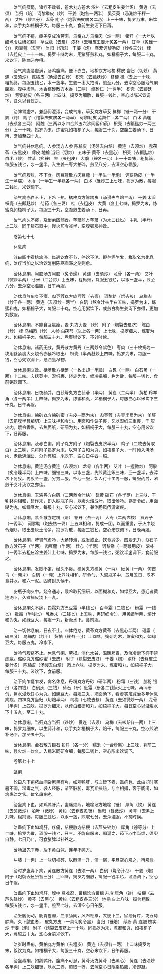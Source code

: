 <!-- { "loadSidebar": true } -->
　　治气痢瘦弱，诸疗不效者，苍术丸方苍术 浓朴（去粗皮生姜汁炙） 黄连（去须） 当归（焙） 诃黎勒皮（炒） 干姜（炮各一两半） 吴茱萸（汤洗炒干秤一两） 艾叶（炒三分） 龙骨 附子（炮裂去皮脐各二两）上一十味，捣罗为末，米饮和，众手丸如梧桐子大，每服三十丸，食前生姜汤下日再。

　　治气痢不瘥，疲劣变成冷劳痢，乌梅丸方乌梅肉（炒一两） 猪肝（一大叶以醋煮令烂研如糊） 草豆蔻（去皮） 浓朴（去粗皮生姜汁炙各一两） 甘草（炙锉一分） 肉豆蔻（去壳） 当归（切焙） 干姜（炮） 荜茇诃黎勒皮（炒各三分） 桂（去粗皮上一十一味。捣罗十味为末，用猪肝煎和丸，如梧桐子大，每服二十丸，米饮下，陈曲汤亦得。

　　治气痢腹胁虚满，肠鸣腹痛，便下赤白，地榆饮方地榆 樗皮 当归（切炒） 黄连（去须炒） 陈橘皮（汤浸去白炒） 枳壳（去瓤麸炒） 桔梗 桂（去上一十味，粗捣筛，每服五钱匕，水一盏半，生姜一枣大拍碎，煎至八分，去滓空心服治气痢腹胀，腹中虚鸣，木香缩砂散方木香（二两） 缩砂仁（一两半） 枳壳（去瓤麸炒） 诃黎勒皮（各三两）上四味。捣罗为细散，每服一钱匕，空心以陈米饮调下，良久以食压之。

　　治脾胃虚冷，兼肠间泄泻，变成气痢，荜茇丸方荜茇 槟榔（锉一两一分） 干姜（炮） 附子（炮裂去皮脐各一两半） 诃黎勒皮 芜荑仁（各二两） 白术 黄连（去须各三两） 阿魏（三两以水四合煎五六沸同蜜和药） 枳壳（去瓤麸炒一两三分）上一十味，捣罗为末，炼蜜丸如梧桐子大，每服三十丸，空腹生姜汤下、日再，渐加至四十丸。

　　治气痢并休息痢。人参汤方人参 陈橘皮（汤浸去白焙） 黄连（去须炒） 赤茯苓（去黑皮） 樗皮 地榆 当归（切炒） 五味子 黄芩（去黑心） 枳壳（去瓤麸炒） 白术（炒） 甘草（炙锉） 桂（去粗皮） 大腹（锉各一两）上一十四味，粗捣筛，每服五钱匕，水一盏半，入生姜一枣大拍碎，煎至八分，去滓空心顿服。

　　治气痢腹胀，不下食。肉豆蔻散方肉豆蔻（一半生一半炮） 诃黎勒皮（一半生一半煨） 木香（一半生一半炮各一两） 白术（锉炒三上七味，捣罗为散，每服二钱匕，米饮调下。

　　治气痢赤白不止，下冷上热。橘皮丸方陈橘皮（汤浸去白焙三两） 干姜 木香 枳壳（去瓤麸炒） 芍药（各三两） 桂（去粗皮） 大黄（各上七味，捣罗为末，炼蜜丸如梧桐子大，每服三十丸，空腹煎生姜汤下、日再。

　　治气痢久不瘥，及诸痢困弱者。荜茇煎方荜茇（为末三钱匕） 牛乳（半升）上二味。同于银石器中，慢火煎令减半，空腹顿服神效。

　　卷第七十七

　　休息痢

　　论曰肠中宿挟痼滞，每遇饮食不节，停饮不消。即乍瘥乍发，故取名为休息痢，治疗当加之以治饮消削陈寒痼滞之剂则愈。

　　治休息痢，阿胶汤方阿胶（炙令燥） 黄连（去须炒） 龙骨（各一两） 艾叶（微炒半两） 仓米（二合炒）上五味，粗捣筛，每服五钱匕，以水一盏半，煎至八分，去滓空心温服，日午再服。

　　治休息气痢久不瘥，肉豆蔻丸方肉豆蔻（去壳） 诃黎勒（煨去核） 乌梅肉（炒干各一两） 黄连（去须炒一两半） 白矾（熬令汁枯半右五味，捣罗为末，炼蜜和丸，如梧桐子大，每服二十丸，空心用粥饮下，或煎白梅生姜汤下亦得，更加丸数服。

　　治休息痢，不能食及羸瘦，麦 丸方大麦 （炒） 附子（炮裂去皮脐） 陈曲（炒） 桂 乌梅肉（炒） 人参 白茯苓（以上各一两）上七味，捣罗细末，炼蜜为丸，如梧桐子大，每服三十丸，煮枣粥饮下，不计时候。

　　治休息痢，诸药无效，黄丹散方黄丹（三两炒令紫色） 枣肉（三十枚捣为一块用纸紧裹大火烧令赤候冷取出） 枳壳（半两麸炒上四味，捣罗为末，每服一钱，空心粥饮调下，忌油腻冷物。

　　治休息痢立效。栝蒌散方栝蒌（一枚出却一半瓤） 白矾（一两） 白石英（一两）上二味。入栝蒌中，湿纸裹，烧赤为度，候冷捣细，杵为散，每服一钱匕，食前粥饮调下。

　　治休息痢、日夜频并，白茯苓丸方白茯苓（半两） 黄连（二两半） 黄柏 羚羊角（各一两半）上四味，捣罗为末，炼蜜和丸，如梧桐子大，每服空心以米饮下三十丸，日午再服。

　　治休息痢。缩砂丸方缩砂蜜（去皮一两为末） 肉豆蔻（去壳半两为末） 羊肝（去筋膜半具细切）上三味拌和令匀。用面和作饼子裹，又以湿纸三重裹，于 灰火内，煨令香熟，去焦面纸，研细为丸，如梧桐子大，每服三十丸，空心用米饮下，日再服。

　　治休息痢，及赤白痢，附子丸方附子（炮裂去皮脐半两） 鸡子（二枚去黄取白）上二味，先将附子捣罗为末，以鸡子白和为丸，如梧桐子大，一时倾入沸汤内，煮数沸漉出，分作两服，米饮下，空心日午各一服。

　　治休息痢，黄连汤方黄连（去须炒） 龙骨（各半两） 艾叶（一握微炒） 阿胶（炙令燥半两）上四味，细锉三味，以水三盏，先煎黄连等三味，至一盏半，去滓次下阿胶。再煎至一盏，分为二服，空心一服，如人行十里再一服，每服药后，浓煎干艾叶汤饮之亦佳。

　　治休息痢，玉液丹方白矾（二两熬令汁枯） 硫黄 硝石（各半两）上三味，于乳钵内相和，研作末，即入砂瓶子内，以炭火熔成汁，取出候冷。更研令细，用面糊为丸，如绿豆大，每服十丸，空心米饮下，兼治肠风痔漏诸疾。

　　治休息痢，紫金散方定粉（研） 铅丹（各一两） 大枣（二两去核） 莨菪子（一两半） 诃黎勒（炮去核一两）上五味相和，捣成一团，以面重裹，于火中烧令烟尽，取出去灰土令净，捣罗为散，每服三钱匕，空心米饮调下，日晚再服。

　　治休息痢，脾胃气虚冷，大肠转泄，或发或止。饮食减少。四肢无力，没石子散方没石子（半两） 肉豆蔻（半两） 桂心（半两） 诃黎勒（一两煨用皮） 浓朴（一两半去粗皮涂生姜汁上七味，捣罗为末，每服一钱匕，粥饮半盏调下，食前服之。

　　治休息痢，发歇不定，经久不瘥。硫黄丸方硫黄（一两） 砒黄（一两） 何首乌（一两末） 白矾（一两）上四味相和，研令匀，入瓷瓶子中，五月五日，取不食井水，和六一泥。固济封头候干。

　　安瓶子向火中。烧令通赤，候冷取药细研，以面糊和丸，如绿豆大，患近者黄连汤下，久者橘皮汤下一丸。

　　治休息痢久不瘥，四霜丸方巴豆霜（半钱匕） 百草霜（二钱匕） 粉霜（一钱匕） 砒霜（半钱匕） 乳香末（二钱匕）上五味，再研细令匀，用黄蜡半两，熔汁和为丸，如绿豆大，每服一丸，新汲水下。食前服。

　　治一切休息痢，日夜不止。四体倦怠，黄芩丸方黄芩（去黑心半两） 砒霜（ 研三分） 乌梅肉（炒干） 黄柏（锉各一分）上四味，捣研为末，炼蜜和丸，如绿豆大，每服五丸，冷水下。

　　治冷气腹痛不止。休息气痢，劳损。消化水谷，温暖脾胃，及治冷滑下痢不禁虚羸。缩砂丸方缩砂蜜（去皮） 附子（炮裂去皮脐） 干姜（炮） 浓朴（去粗皮生姜汁炙） 陈橘皮（汤浸去白焙） 肉上六味，捣罗为末，炼蜜和丸，如梧桐子大，每服三十丸。米饮下，食前服。

　　治下痢乍瘥乍发，病名休息，丹粉丸方丹砂（研半两） 粉霜（三钱） 腻粉 铅丹（各四钱） 白矾灰（三钱） 硝石（研）砒霜（研各二钱伏火上七味，再同研匀，用水浸炊饼心为丸，如豌豆大。每服三丸，冷面汤下，看虚实加减治多年休息痢疾，四神丸方当归（切焙半两） 乌梅（七枚去核） 黄连（去须微炒一两） 龙骨（半两）上四味，捣罗为细末，以薤白细研和丸，如梧桐子大，每日空心以温浆水下十五丸，至二十丸。

　　治休息痢，当归丸方当归（锉炒） 黄连（去须） 乌梅（去核焙各一两）上三味，捣罗为细末，以生蒜汁和，众手丸如梧桐子大，焙干，每服三十丸，空心煎浓朴汤下，加至五十丸。

　　治休息痢，金石散方锻石 铅丹（各一分） 糯米（一合炒黑）上三味，将前二味，慢火炒一炊久。入糯米同研令细，每服二钱匕，空心陈米饮调下。

　　卷第七十七

　　蛊痢

　　论曰凡下痢脓血间杂瘀黑有片，如鸡鸭肝，与血皆下者，蛊痢也。此由岁时寒暑不调，湿毒之气，袭人经脉，渐至脏腑，毒瓦斯挟热，与血相搏，客于肠间，如病蛊注之状。故名蛊痢也。

　　治蛊痢下血，如鸡鸭肝片，腹痛烦闷，地榆汤方地榆（锉） 犀角（镑） 黄连（去须微炒） 柏叶（微炒） 黄柏（去粗皮炙锉） 当归（锉微炒） 黄芩（去黑上九味，粗捣筛，每服三钱匕，以水一盏，煎取七分，去滓温服，不拘时候。

　　治蛊痢下血如鸡肝，疼痛，桔梗散方桔梗（去芦头锉炒） 犀角（镑等分）上二味，捣罗为散，酒服一钱匕，日三。不能自服者，即灌之，药下心中当烦，须臾自静。七日乃止，可食猪脾以补养之。

　　治肠蛊先下赤，后下黄白沫，连年不瘥方。

　　牛膝（一两）上一味切椎碎，以醇酒一升，渍一宿，平旦空心服之，再服愈。

　　治时岁蛊毒下痢，黄连散方黄连（去须一两） 白矾（烧令汁尽） 干姜（炮） 附子（炮裂去皮脐各三分）上四味，捣罗为细散，每服一钱半匕，温酒调下，空心日午服。

　　治蛊痢下血如鸡肝，腹中 痛难忍，茜根饮方茜根 升麻 犀角（镑） 桔梗（去芦头锉炒） 黄芩（去黑心） 黄柏（去粗皮各三分） 地榆 白上八味，捣为粗散，每服五钱匕，水一盏半，煎至七分，去滓空心日午服。

　　治脏腑伤动，肠胃虚弱，血渗肠间，风冷相乘，大便下血，瘀黑有片，或五痔肿痛，久下脓血者， 皮丸方皮（一具切炙令黑） 当归（锉焙） 续断 黄 连翘 槐实炒 干姜（炮） 附子（炮裂去皮脐上一十味。同捣罗为末，炼蜜和丸，如梧桐子大，每服五十丸，空心食前米饮下。

　　治岁时蛊痢，黄柏丸方黄柏（去粗皮） 黄连（去须各一两）上二味捣罗为末，饭饮为丸，如梧桐子大，每服三十丸，空心米饮下，日午再服。

　　治蛊毒痢，如鹅鸭肝，腹痛不可忍，黄芩汤方黄芩（去黑心） 黄连（去须炒各半两）上二味细锉，以水二盏，煎取一盏，去滓空心日晚乘热服，冷即凝。

